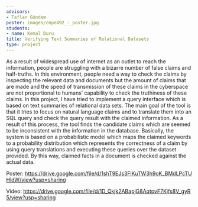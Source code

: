 ```yaml
---
advisors:
- Taflan Gündem
poster: images/cmpe492_-_poster.jpg
students:
- name: Kemal Duru
title: Verifying Text Summaries of Relational Datasets
type: project
---
```


As a result of widespread use of internet as an outlet to reach the information, people are struggling with a bizarre number of false claims and half-truths. In this environment, people need a way to check the claims by inspecting the relevant data and documents but the amount of claims that are made and the speed of transmission of these claims in the cyberspace are not proportional to humans’ capability to check the truthiness of these claims. In this project, I have tried to implement a query interface which is based on text summaries of relational data sets. The main goal of the tool is that it tries to focus on natural language claims and to translate them into an SQL query and check the query result with the claimed information. As a result of this process, the tool finds the candidate claims which are seemed to be inconsistent with the information in the database. Basically, the system is based on a probabilistic model which maps the claimed keywords to a probability distribution which represents the correctness of a claim by using query translations and executing these queries over the dataset provided. By this way, claimed facts in a document is checked against the actual data.


Poster: <https://drive.google.com/file/d/1shT9EJs3FlKuTW3h9oK_BMdLPcTUHldW/view?usp=sharing>


Video: <https://drive.google.com/file/d/1D_Qkjk2ABapjG8AqtpvF7Kjfs8V_gyR5/view?usp=sharing>